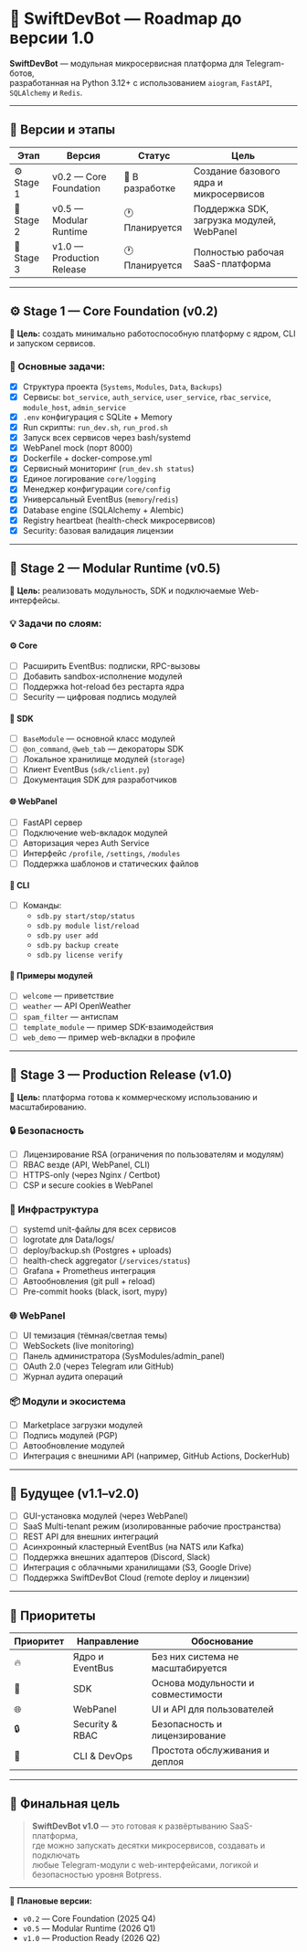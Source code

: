 # 🚀 SwiftDevBot — Roadmap до версии 1.0

**SwiftDevBot** — модульная микросервисная платформа для Telegram-ботов,  
разработанная на Python 3.12+ с использованием `aiogram`, `FastAPI`, `SQLAlchemy` и `Redis`.

---

## 🧩 Версии и этапы

| Этап | Версия | Статус | Цель |
|------|---------|--------|------|
| ⚙️ Stage 1 | v0.2 — Core Foundation | 🔄 В разработке | Создание базового ядра и микросервисов |
| 🧠 Stage 2 | v0.5 — Modular Runtime | 🕐 Планируется | Поддержка SDK, загрузка модулей, WebPanel |
| 🚀 Stage 3 | v1.0 — Production Release | 🕐 Планируется | Полностью рабочая SaaS-платформа |

---

## ⚙️ **Stage 1 — Core Foundation (v0.2)**

🧠 **Цель:** создать минимально работоспособную платформу с ядром, CLI и запуском сервисов.

### 🧱 Основные задачи:
- [x] Структура проекта (`Systems`, `Modules`, `Data`, `Backups`)
- [x] Сервисы: `bot_service`, `auth_service`, `user_service`, `rbac_service`, `module_host`, `admin_service`
- [x] `.env` конфигурация с SQLite + Memory
- [x] Run скрипты: `run_dev.sh`, `run_prod.sh`
- [x] Запуск всех сервисов через bash/systemd
- [x] WebPanel mock (порт 8000)
- [x] Dockerfile + docker-compose.yml
- [x] Сервисный мониторинг (`run_dev.sh status`)
- [x] Единое логирование `core/logging`
- [x] Менеджер конфигурации `core/config`
- [x] Универсальный EventBus (`memory`/`redis`)
- [x] Database engine (SQLAlchemy + Alembic)
- [x] Registry heartbeat (health-check микросервисов)
- [x] Security: базовая валидация лицензии

---

## 🧠 **Stage 2 — Modular Runtime (v0.5)**

🧩 **Цель:** реализовать модульность, SDK и подключаемые Web-интерфейсы.

### 💡 Задачи по слоям:

#### ⚙️ Core
- [ ] Расширить EventBus: подписки, RPC-вызовы
- [ ] Добавить sandbox-исполнение модулей
- [ ] Поддержка hot-reload без рестарта ядра
- [ ] Security — цифровая подпись модулей

#### 🧠 SDK
- [ ] `BaseModule` — основной класс модулей
- [ ] `@on_command`, `@web_tab` — декораторы SDK
- [ ] Локальное хранилище модулей (`storage`)
- [ ] Клиент EventBus (`sdk/client.py`)
- [ ] Документация SDK для разработчиков

#### 🌐 WebPanel
- [ ] FastAPI сервер
- [ ] Подключение web-вкладок модулей
- [ ] Авторизация через Auth Service
- [ ] Интерфейс `/profile`, `/settings`, `/modules`
- [ ] Поддержка шаблонов и статических файлов

#### 🧰 CLI
- [ ] Команды:
  - `sdb.py start/stop/status`
  - `sdb.py module list/reload`
  - `sdb.py user add`
  - `sdb.py backup create`
  - `sdb.py license verify`

#### 🧱 Примеры модулей
- [ ] `welcome` — приветствие
- [ ] `weather` — API OpenWeather
- [ ] `spam_filter` — антиспам
- [ ] `template_module` — пример SDK-взаимодействия
- [ ] `web_demo` — пример web-вкладки в профиле

---

## 🚀 **Stage 3 — Production Release (v1.0)**

🏁 **Цель:** платформа готова к коммерческому использованию и масштабированию.

### 🔒 Безопасность
- [ ] Лицензирование RSA (ограничения по пользователям и модулям)
- [ ] RBAC везде (API, WebPanel, CLI)
- [ ] HTTPS-only (через Nginx / Certbot)
- [ ] CSP и secure cookies в WebPanel

### 💾 Инфраструктура
- [ ] systemd unit-файлы для всех сервисов
- [ ] logrotate для Data/logs/
- [ ] deploy/backup.sh (Postgres + uploads)
- [ ] health-check aggregator (`/services/status`)
- [ ] Grafana + Prometheus интеграция
- [ ] Автообновления (git pull + reload)
- [ ] Pre-commit hooks (black, isort, mypy)

### 🌐 WebPanel
- [ ] UI темизация (тёмная/светлая темы)
- [ ] WebSockets (live monitoring)
- [ ] Панель администратора (SysModules/admin_panel)
- [ ] OAuth 2.0 (через Telegram или GitHub)
- [ ] Журнал аудита операций

### 📦 Модули и экосистема
- [ ] Marketplace загрузки модулей
- [ ] Подпись модулей (PGP)
- [ ] Автообновление модулей
- [ ] Интеграция с внешними API (например, GitHub Actions, DockerHub)

---

## 🧩 **Будущее (v1.1–v2.0)**

- [ ] GUI-установка модулей (через WebPanel)
- [ ] SaaS Multi-tenant режим (изолированные рабочие пространства)
- [ ] REST API для внешних интеграций
- [ ] Асинхронный кластерный EventBus (на NATS или Kafka)
- [ ] Поддержка внешних адаптеров (Discord, Slack)
- [ ] Интеграция с облачными хранилищами (S3, Google Drive)
- [ ] Поддержка SwiftDevBot Cloud (remote deploy и лицензии)

---

## 🧾 Приоритеты

| Приоритет | Направление | Обоснование |
|------------|--------------|--------------|
| 🔥 | Ядро и EventBus | Без них система не масштабируется |
| 🧩 | SDK | Основа модульности и совместимости |
| 🌐 | WebPanel | UI и API для пользователей |
| 🔒 | Security & RBAC | Безопасность и лицензирование |
| 🧰 | CLI & DevOps | Простота обслуживания и деплоя |

---

## 🧭 Финальная цель
> **SwiftDevBot v1.0** — это готовая к развёртыванию SaaS-платформа,  
> где можно запускать десятки микросервисов, создавать и подключать  
> любые Telegram-модули с web-интерфейсами, логикой и безопасностью уровня Botpress.

---

📅 **Плановые версии:**
- `v0.2` — Core Foundation (2025 Q4)
- `v0.5` — Modular Runtime (2026 Q1)
- `v1.0` — Production Ready (2026 Q2)
